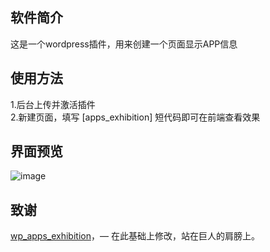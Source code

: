 ## 软件简介

这是一个wordpress插件，用来创建一个页面显示APP信息

## 使用方法

1.后台上传并激活插件  
2.新建页面，填写 [apps_exhibition] 短代码即可在前端查看效果  

## 界面预览

![image](https://github.com/Jacky088/apps_exhibition/blob/main/screenshot-preview-pc-app.png)


## 致谢

[wp_apps_exhibition](https://github.com/very-jack/wp_apps_exhibition)，— 在此基础上修改，站在巨人的肩膀上。
